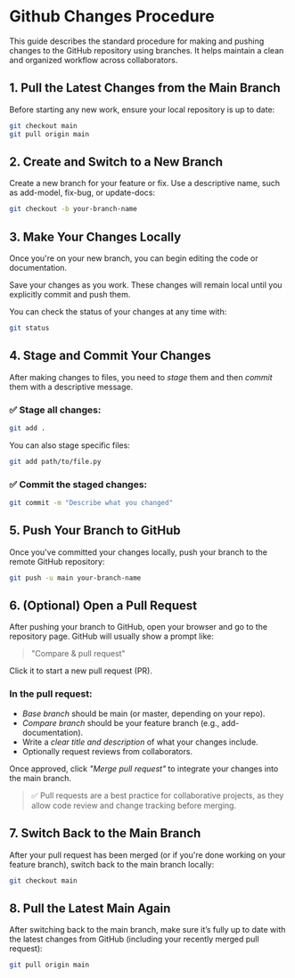 # Github Changes Procedure

This guide describes the standard procedure for making and pushing changes to the GitHub repository using branches. It helps maintain a clean and organized workflow across collaborators.

## 1. Pull the Latest Changes from the Main Branch

Before starting any new work, ensure your local repository is up to date:

```bash
git checkout main
git pull origin main
```

## 2. Create and Switch to a New Branch

Create a new branch for your feature or fix. Use a descriptive name, such as add-model, fix-bug, or update-docs:

```bash
git checkout -b your-branch-name
```

## 3. Make Your Changes Locally

Once you're on your new branch, you can begin editing the code or documentation.

Save your changes as you work. These changes will remain local until you explicitly commit and push them.

You can check the status of your changes at any time with:

```bash
git status
```

## 4. Stage and Commit Your Changes

After making changes to files, you need to *stage* them and then *commit* them with a descriptive message.

### ✅ Stage all changes:
```bash
git add .
```

You can also stage specific files:

```bash
git add path/to/file.py
```

### ✅ Commit the staged changes:

```bash
git commit -m "Describe what you changed"
```

## 5. Push Your Branch to GitHub

Once you've committed your changes locally, push your branch to the remote GitHub repository:

```bash
git push -u main your-branch-name
```

## 6. (Optional) Open a Pull Request

After pushing your branch to GitHub, open your browser and go to the repository page. GitHub will usually show a prompt like:

> "Compare & pull request"

Click it to start a new pull request (PR).

### In the pull request:
- *Base branch* should be main (or master, depending on your repo).
- *Compare branch* should be your feature branch (e.g., add-documentation).
- Write a *clear title and description* of what your changes include.
- Optionally request reviews from collaborators.

Once approved, click *"Merge pull request"* to integrate your changes into the main branch.

> ✅ Pull requests are a best practice for collaborative projects, as they allow code review and change tracking before merging.

## 7. Switch Back to the Main Branch

After your pull request has been merged (or if you're done working on your feature branch), switch back to the main branch locally:

```bash
git checkout main
```

## 8. Pull the Latest Main Again

After switching back to the main branch, make sure it’s fully up to date with the latest changes from GitHub (including your recently merged pull request):

```bash
git pull origin main
```